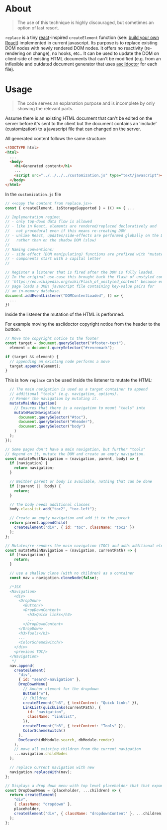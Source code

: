 # About

> The use of this technique is highly discouraged, but sometimes an option of last resort.

`replace` is a tiny [react](https://reactjs.org/)-inspired `createElement` function (see: [build your own React](https://pomb.us/build-your-own-react/)) implemented in current javascript. Its purpose is to replace existing DOM nodes with newly rendered DOM nodes. It offers no reactivity (re-rendering on change), no hooks, etc.. It can be used to update the DOM on client-side of existing HTML documents that can't be modified (e.g. from an inflexible and outdated document generator that uses [asciidoctor](https://asciidoctor.org/) for each file).

# Usage

> The code serves an explanation purpose and is incomplete by only showing the relevant parts.

Assume there is an existing HTML document that can't be edited on the server before it's sent to the client but the document contains an 'include' (customization) to a javascript file that can changed on the server.

All generated content follows the same structure:

```html
<!DOCTYPE html>
<html>
  ...
  <body>
    <h1>Generated content</h1>
    ...
    <script src="../../../../customization.js" type="text/javascript"></script>
  </body>
</html>
```

In the `customization.js` file

```js
// <<copy the content from replace.js>>
const { createElement, isStorageSupported } = (() => { ...

// Implementation regime:
// - only top-down data flow is allowed
// - like in React, elements are rendered/replaced declaratively and
//   not procedural even if this means re-creating DOM
// - unlike React, updates/side-effects are performed globally on the DOM
//   rather than on the shadow DOM (slow)
//
// Naming conventions:
// - side effect (DOM manipulating) functions are prefixed with "mutate"
// - components start with a capital letter
//

// Register a listener that is fired after the DOM is fully loaded.
// In the original use-case this brought back the flash of unstyled content
// 'https://en.wikipedia.org/wiki/Flash_of_unstyled_content' because every
// page loads a 3MB! javascript file containing key-value pairs for
// an in-memory database.
document.addEventListener("DOMContentLoaded", () => {
  ...
})
```

Inside the listener the mutation of the HTML is performed.

For example moving the asciidoctor copyright notice from the header to the bottom.

```js
// Move the copyright notice to the footer
const target = document.querySelector("#footer-text"),
  element = document.querySelector("#revremark");

if (target && element) {
  // appending an existing node performs a move
  target.append(element);
}
```

This is how `replace` can be used inside the listener to mutate the HTML:

```js
  // The main navigation is used as a target container to append
  // additional "tools" (e.g. navigation, options).
  // Render the navigation by mutating it.
  mutateMainNavigation(
    // Ensures that there is a navigation to mount "tools" into
    mutateMustNavigation(
      document.querySelector("#toc"),
      document.querySelector("#header"),
      document.querySelector("body")
    )
  );
});
```

```js
// Some pages don't have a main navigation, but further "tools"
// depend on it, mutate the DOM and create an empty navigation.
const mutateMustNavigation = (navigation, parent, body) => {
  if (navigation) {
    return navigation;
  }

  // Neither parent or body is available, nothing that can be done
  if (!parent || !body) {
    return;
  }

  // The body needs additional classes
  body.classList.add("toc2", "toc-left");

  // Create an empty navigation and add it to the parent
  return parent.appendChild(
    createElement("div", { id: "toc", className: "toc2" })
  );
};
```

```js
// Mutates/re-renders the main navigation (TOC) and adds additional elements.
const mutateMainNavigation = (navigation, currentPath) => {
  if (!navigation) {
    return;
  }

  // use a shallow clone (with no children) as a container
  const nav = navigation.cloneNode(false);

  /*JSX
  <Navigation>
    <div>
      <DropDown>
        <Button/>
        <DropDownContent>
          <h3>Quick links</h3>
          ...
        </DropDownContent>
      </DropDown>
      <h3>Tools</h3>
      ...
      <ColorSchemeSwitch/>
    </div>
    <previous TOC/>
  </Navigation>
   */
  nav.append(
    createElement(
      "div",
      { id: "search-navigation" },
      DropDownMenu(
        // Anchor element for the dropdown
        Button("≡"),
        // Children
        createElement("h3", { textContent: "Quick links" }),
        LinkList(quickLinks(currentPath), {
          id: "navigation",
          className: "linklist",
        }),
        createElement("h3", { textContent: "Tools" }),
        ColorSchemeSwitch()
      ),
      DocSearch(dbModule.search, dbModule.render)
    ),
    // move all existing children from the current navigation
    ...navigation.childNodes
  );

  // replace current navigation with new
  navigation.replaceWith(nav);
};
```

```js
// Displays a drop down menu with top level placeholder that that expands child elements.
const DropDownMenu = (placeholder, ...children) => {
  return createElement(
    "div",
    { className: "dropdown" },
    placeholder,
    createElement("div", { className: "dropdownContent" }, ...children)
  );
};
```
